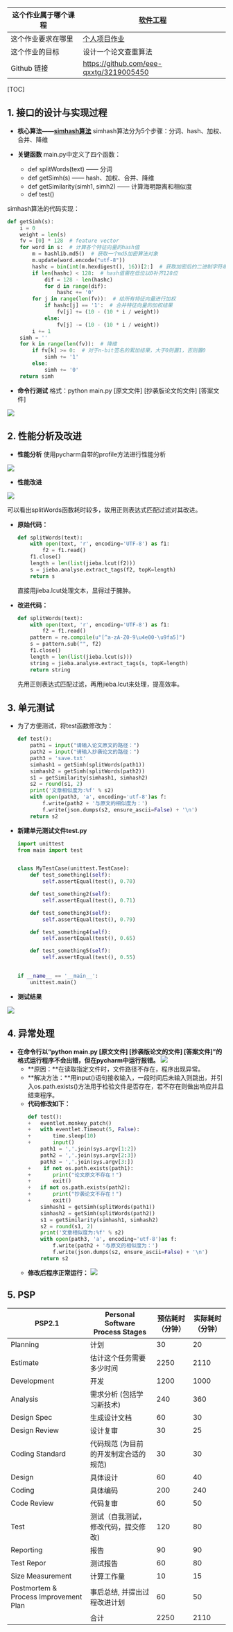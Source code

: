 | 这个作业属于哪个课程 | [软件工程](https://edu.cnblogs.com/campus/gdgy/InformationSecurity1912-Softwareengineering) |
| ----------------- |--------------- |
| 这个作业要求在哪里| [个人项目作业](https://edu.cnblogs.com/campus/gdgy/InformationSecurity1912-Softwareengineering/homework/12146) |
| 这个作业的目标 | 设计一个论文查重算法 |
| Github 链接 | https://github.com/eee-qxxtg/3219005450 |

[TOC]

## 1. 接口的设计与实现过程

- **核心算法——[simhash算法](https://blog.csdn.net/nanfeng224/article/details/39122859)**
simhash算法分为5个步骤：分词、hash、加权、合并、降维

- **关键函数**
main.py中定义了四个函数：
  - def splitWords(text)  ——  分词
  - def getSimh(s)  ——  hash、加权、合并、降维
  - def getSimilarity(simh1, simh2)  ——  计算海明距离和相似度
  - def test()

simhash算法的代码实现：
  ```python
  def getSimh(s):
      i = 0
      weight = len(s)
      fv = [0] * 128  # feature vector
      for word in s:  # 计算各个特征向量的hash值
          m = hashlib.md5()  # 获取一个md5加密算法对象
          m.update(word.encode("utf-8"))
          hashc = bin(int(m.hexdigest(), 16))[2:]  # 获取加密后的二进制字符串，并去掉开头的'0b'
          if len(hashc) < 128:  # hash值需在低位以0补齐128位
              dif = 128 - len(hashc)
              for d in range(dif):
                  hashc += '0'
          for j in range(len(fv)):  # 给所有特征向量进行加权  
              if hashc[j] == '1':  # 合并特征向量的加权结果
                  fv[j] += (10 - (10 * i / weight))
              else:
                  fv[j] -= (10 - (10 * i / weight))
          i += 1
      simh = ''
      for k in range(len(fv)):  # 降维
          if fv[k] >= 0:  # 对于n-bit签名的累加结果，大于0则置1，否则置0
              simh += '1'
          else:
              simh += '0'
      return simh
  ```

- **命令行测试**
格式：python main.py [原文文件] [抄袭版论文的文件] [答案文件]

![](https://img2020.cnblogs.com/blog/2525608/202109/2525608-20210915230950388-1513020617.png)


## 2. 性能分析及改进
- **性能分析**
使用pycharm自带的profile方法进行性能分析

![](https://img2020.cnblogs.com/blog/2525608/202109/2525608-20210915230804664-1180817818.png)

- **性能改进**

![](https://img2020.cnblogs.com/blog/2525608/202109/2525608-20210916203101168-1271090208.png)

可以看出splitWords函数耗时较多，故用正则表达式匹配过滤对其改进。

  - **原始代码：**
    ```python
    def splitWords(text):
        with open(text, 'r', encoding='UTF-8') as f1:
            f2 = f1.read()
        f1.close()
        length = len(list(jieba.lcut(f2))) 
        s = jieba.analyse.extract_tags(f2, topK=length) 
        return s
    ```
    直接用jieba.lcut处理文本，显得过于臃肿。

  - **改进代码：**
    ```python
    def splitWords(text):
        with open(text, 'r', encoding='UTF-8') as f1:
            f2 = f1.read()
        pattern = re.compile(u"[^a-zA-Z0-9\u4e00-\u9fa5]")  
        s = pattern.sub("", f2)
        f1.close()
        length = len(list(jieba.lcut(s)))
        string = jieba.analyse.extract_tags(s, topK=length) 
        return string
    ```
    先用正则表达式匹配过滤，再用jieba.lcut来处理，提高效率。

## 3. 单元测试
- 为了方便测试，将test函数修改为：
  ```python
  def test():
      path1 = input("请输入论文原文的路径：")
      path2 = input("请输入抄袭论文的路径：")
      path3 = 'save.txt'
      simhash1 = getSimh(splitWords(path1))
      simhash2 = getSimh(splitWords(path2))
      s1 = getSimilarity(simhash1, simhash2)
      s2 = round(s1, 2)  
      print('文章相似度为:%f' % s2)
      with open(path3, 'a', encoding='utf-8')as f: 
          f.write(path2 + '与原文的相似度为：')
          f.write(json.dumps(s2, ensure_ascii=False) + '\n')
      return s2
  ```

- **新建单元测试文件test.py**
  ```python
  import unittest
  from main import test


  class MyTestCase(unittest.TestCase):
      def test_something1(self):
          self.assertEqual(test(), 0.70)

      def test_something2(self):
          self.assertEqual(test(), 0.71)

      def test_something3(self):
          self.assertEqual(test(), 0.79)

      def test_something4(self):
          self.assertEqual(test(), 0.65)

      def test_something5(self):
          self.assertEqual(test(), 0.55)


  if __name__ == '__main__':
      unittest.main()
  ```

- **测试结果**

![](https://img2020.cnblogs.com/blog/2525608/202109/2525608-20210916203038526-837371660.png)

## 4. 异常处理
- **在命令行以“python main.py [原文文件] [抄袭版论文的文件] [答案文件]”的格式运行程序不会出错，但在pycharm中运行报错。**
![](https://img2020.cnblogs.com/blog/2525608/202109/2525608-20210916231745638-854663740.png)
  - **原因：**在读取指定文件时，文件路径不存在，程序出现异常。
  - **解决方法：**用input()语句接收输入，一段时间后未输入则跳出，并引入os.path.exists()方法用于检验文件是否存在，若不存在则做出响应并且结束程序。
  - **代码修改如下：**
    ```python
    def test():
    +   eventlet.monkey_patch()
    +   with eventlet.Timeout(5, False): 
    +       time.sleep(10)
    +       input()
        path1 = ','.join(sys.argv[1:2]) 
        path2 = ','.join(sys.argv[2:3])
        path3 = ','.join(sys.argv[3:])
    +    if not os.path.exists(path1):
    +       print("论文原文不存在！")
    +       exit()
    +   if not os.path.exists(path2):
    +       print("抄袭论文不存在！")
    +       exit()
        simhash1 = getSimh(splitWords(path1))
        simhash2 = getSimh(splitWords(path2))
        s1 = getSimilarity(simhash1, simhash2)
        s2 = round(s1, 2) 
        print('文章相似度为:%f' % s2)
        with open(path3, 'a', encoding='utf-8')as f:  
            f.write(path2 + '与原文的相似度为：')
            f.write(json.dumps(s2, ensure_ascii=False) + '\n')
        return s2
    ```
  - **修改后程序正常运行：**
![](https://img2020.cnblogs.com/blog/2525608/202109/2525608-20210916232534228-418957393.png)


## 5. PSP
| PSP2.1                                    | Personal Software Process Stages | 预估耗时（分钟） | 实际耗时（分钟） |
| ----------------------------------------- | -------------------------------- | --------------- | -------------- |
| Planning                                  | 计划                              | 30   | 20   |
| Estimate                                  | 估计这个任务需要多少时间            | 2250  | 2110 |
| Development                               | 开发                              | 1200  | 1000 |
| Analysis                                  | 需求分析 (包括学习新技术)           | 240  | 360  |
| Design Spec                               | 生成设计文档                       | 60   | 30   |
| Design Review                             | 设计复审                           | 30   | 25   |
| Coding Standard                           | 代码规范 (为目前的开发制定合适的规范) | 30   | 30   |
| Design                                    | 具体设计                            | 60   | 40   |
| Coding                                    | 具体编码                            | 200  | 240  |
| Code Review                               | 代码复审                            | 60   | 50   |
| Test                                      | 测试（自我测试，修改代码，提交修改)   | 120  | 80   |
| Reporting                                 | 报告                               | 90   | 90   |
| Test Repor                                | 测试报告                           | 60   | 80   |
| Size Measurement                          | 计算工作量                         | 10   | 15   |
| Postmortem & Process Improvement Plan     | 事后总结, 并提出过程改进计划        | 60   | 50   |
|                                           | 合计                              | 2250 | 2110 |      
